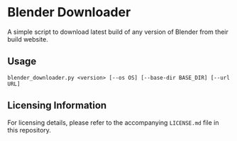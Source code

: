 # Blender Downloader

A simple script to download latest build of any version of Blender from their build website.

## Usage

```
blender_downloader.py <version> [--os OS] [--base-dir BASE_DIR] [--url URL]
```

## Licensing Information

For licensing details, please refer to the accompanying `LICENSE.md` file in this repository.
